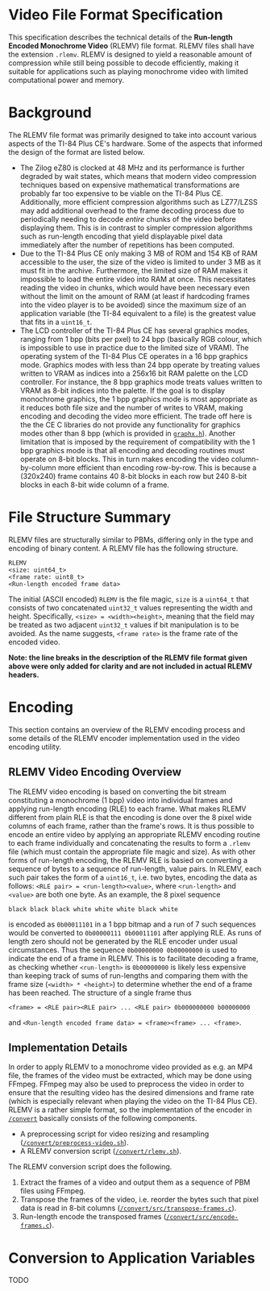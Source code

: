 # Video File Format Specification
This specification describes the technical details of the **Run-length Encoded Monochrome Video** (RLEMV) file format. RLEMV files shall have the extension `.rlemv`. RLEMV is designed to yield a reasonable amount of compression while still being possible to decode efficiently, making it suitable for applications such as playing monochrome video with limited computational power and memory.

# Background
The RLEMV file format was primarily designed to take into account various aspects of the TI-84 Plus CE's hardware. Some of the aspects that informed the design of the format are listed below.
- The Zilog eZ80 is clocked at 48 MHz and its performance is further degraded by wait states, which means that modern video compression techniques based on expensive mathematical transformations are probably far too expensive to be viable on the TI-84 Plus CE. Additionally, more efficient compression algorithms such as LZ77/LZSS may add additional overhead to the frame decoding process due to periodically needing to decode *entire* chunks of the video before displaying them. This is in contrast to simpler compression algorithms such as run-length encoding that yield displayable pixel data immediately after the number of repetitions has been computed.
- Due to the TI-84 Plus CE only making 3 MB of ROM and 154 KB of RAM accessible to the user, the size of the video is limited to under 3 MB as it must fit in the archive. Furthermore, the limited size of RAM makes it impossible to load the entire video into RAM at once. This necessitates reading the video in chunks, which would have been necessary even without the limit on the amount of RAM (at least if hardcoding frames into the video player is to be avoided) since the maximum size of an application variable (the TI-84 equivalent to a file) is the greatest value that fits in a `uint16_t`.
- The LCD controller of the TI-84 Plus CE has several graphics modes, ranging from 1 bpp (bits per pxel) to 24 bpp (basically RGB colour, which is impossible to use in practice due to the limited size of VRAM). The operating system of the TI-84 Plus CE operates in a 16 bpp graphics mode. Graphics modes with less than 24 bpp operate by treating values written to VRAM as indices into a 256x16 bit RAM palette on the LCD controller. For instance, the 8 bpp graphics mode treats values written to VRAM as 8-bit indices into the palette. If the goal is to display monochrome graphics, the 1 bpp graphics mode is most appropriate as it reduces both file size and the number of writes to VRAM, making encoding and decoding the video more efficient. The trade off here is the the CE C libraries do not provide any functionality for graphics modes other than 8 bpp (which is provided in [`graphx.h`](https://ce-programming.github.io/toolchain/libraries/graphx.html)). Another limitation that is imposed by the requirement of compatibility with the 1 bpp graphics mode is that all encoding and decoding routines must operate on 8-bit blocks. This in turn makes encoding the video column-by-column more efficient than encoding row-by-row. This is because a (320x240) frame contains 40 8-bit blocks in each row but 240 8-bit blocks in each 8-bit wide column of a frame.

# File Structure Summary
RLEMV files are structurally similar to PBMs, differing only in the type and encoding of binary content. A RLEMV file has the following structure.

    RLEMV
    <size: uint64_t>
    <frame rate: uint8_t>
    <Run-length encoded frame data>

The initial (ASCII encoded) `RLEMV` is the file magic, `size` is a `uint64_t` that consists of two concatenated `uint32_t` values representing the width and height. Specifically, `<size> = <width><height>`, meaning that the field may be treated as two adjacent `uint32_t` values if bit manipulation is to be avoided. As the name suggests, `<frame rate>` is the frame rate of the encoded video.

**Note: the line breaks in the description of the RLEMV file format given above were only added for clarity and are not included in actual RLEMV headers.**

# Encoding
This section contains an overview of the RLEMV encoding process and some details of the RLEMV encoder implementation used in the video encoding utility.

## RLEMV Video Encoding Overview
The RLEMV video encoding is based on converting the bit stream constituting a monochrome (1 bpp) video into individual frames and applying run-length encoding (RLE) to each frame. What makes RLEMV different from plain RLE is that the encoding is done over the 8 pixel wide columns of each frame, rather than the frame's rows. It is thus possible to encode an entire video by applying an appropriate RLEMV encoding routine to each frame individually and concatenating the results to form a `.rlemv` file (which must contain the appropriate file magic and size). As with other forms of run-length encoding, the RLEMV RLE is basied on converting a sequence of bytes to a sequence of run-length, value pairs. In RLEMV, each such pair takes the form of a `uint16_t`, i.e. two bytes, encoding the data as follows: `<RLE pair> = <run-length><value>`, where `<run-length>` and `<value>` are both one byte. As an example, the 8 pixel sequence

    black black black white white white black white

is encoded as `0b00011101` in a 1 bpp bitmap and a run of 7 such sequences would be converted to `0b00000111 0b00011101` after applying RLE. As runs of length zero should not be generated by the RLE encoder under usual circumstances. Thus the sequence `0b00000000 0b00000000` is used to indicate the end of a frame in RLEMV. This is to facilitate decoding a frame, as checking whether `<run-length>` is `0b00000000` is likely less expensive than keeping track of sums of run-lengths and comparing them with the frame size (`<width> * <height>`) to determine whether the end of a frame has been reached. The structure of a single frame thus

    <frame> = <RLE pair><RLE pair> ... <RLE pair> 0b000000000 b00000000

and `<Run-length encoded frame data> = <frame><frame> ... <frame>`.

## Implementation Details
In order to apply RLEMV to a monochrome video provided as e.g. an MP4 file, the frames of the video must be extracted, which may be done using FFmpeg. FFmpeg may also be used to preprocess the video in order to ensure that the resulting video has the desired dimensions and frame rate (which is especially relevant when playing the video on the TI-84 Plus CE). RLEMV is a rather simple format, so the implementation of the encoder in [`/convert`](../convert/) basically consists of the following components.
- A preprocessing script for video resizing and resampling ([`/convert/preprocess-video.sh`](../convert/preprocess-video.sh)).
- A RLEMV conversion script ([`/convert/rlemv.sh`](../convert/rlemv.sh)).

The RLEMV conversion script does the following.
1. Extract the frames of a video and output them as a sequence of PBM files using FFmpeg.
2. Transpose the frames of the video, i.e. reorder the bytes such that pixel data is read in 8-bit columns ([`/convert/src/transpose-frames.c`](../convert/src/transpose-frames.c)).
3. Run-length encode the transposed frames ([`/convert/src/encode-frames.c`](../convert/src/encode-frames.c)).

# Conversion to Application Variables
TODO